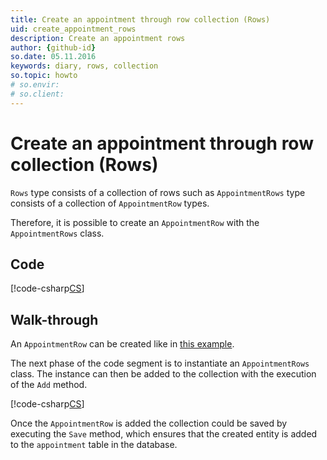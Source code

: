 ```yaml
---
title: Create an appointment through row collection (Rows)
uid: create_appointment_rows
description: Create an appointment rows
author: {github-id}
so.date: 05.11.2016
keywords: diary, rows, collection
so.topic: howto
# so.envir:
# so.client:
---
```


# Create an appointment through row collection (Rows)

`Rows` type consists of a collection of rows such as `AppointmentRows` type consists of a collection of `AppointmentRow` types.

Therefore, it is possible to create an `AppointmentRow` with the `AppointmentRows` class.

## Code

[!code-csharp[CS](includes/create-apt-rows.cs)]

## Walk-through

An `AppointmentRow` can be created like in [this example][1].

The next phase of the code segment is to instantiate an `AppointmentRows` class. The instance can then be added to the collection with the execution of the `Add` method.

[!code-csharp[CS](includes/create-apt-rows.cs?range=20,23,26)]

Once the `AppointmentRow` is added the collection could be saved by executing the `Save` method, which ensures that the created entity is added to the `appointment` table in the database.

<!-- Referenced links -->
[1]: create-apt-row.md
